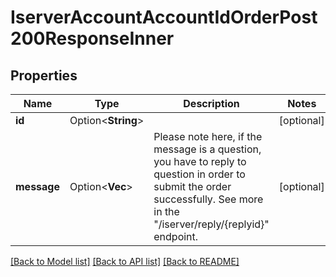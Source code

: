 # IserverAccountAccountIdOrderPost200ResponseInner

## Properties

Name | Type | Description | Notes
------------ | ------------- | ------------- | -------------
**id** | Option<**String**> |  | [optional]
**message** | Option<**Vec<String>**> | Please note here, if the message is a question, you have to reply to question in order to submit the order successfully. See more in the \"/iserver/reply/{replyid}\" endpoint.  | [optional]

[[Back to Model list]](../README.md#documentation-for-models) [[Back to API list]](../README.md#documentation-for-api-endpoints) [[Back to README]](../README.md)



